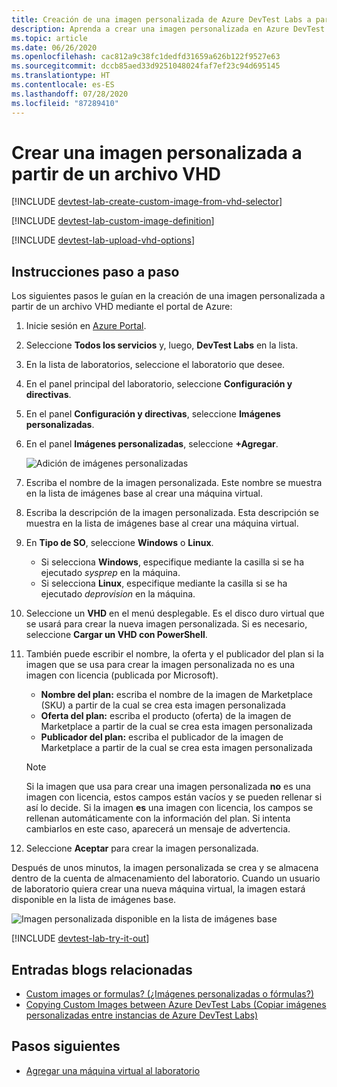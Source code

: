 ```yaml
---
title: Creación de una imagen personalizada de Azure DevTest Labs a partir de un archivo VHD | Microsoft Azure
description: Aprenda a crear una imagen personalizada en Azure DevTest Labs a partir de un archivo VHD mediante el portal de Azure.
ms.topic: article
ms.date: 06/26/2020
ms.openlocfilehash: cac812a9c38fc1dedfd31659a626b122f9527e63
ms.sourcegitcommit: dccb85aed33d9251048024faf7ef23c94d695145
ms.translationtype: HT
ms.contentlocale: es-ES
ms.lasthandoff: 07/28/2020
ms.locfileid: "87289410"
---
```

# <a name="create-a-custom-image-from-a-vhd-file"></a>Crear una imagen personalizada a partir de un archivo VHD

[!INCLUDE [devtest-lab-create-custom-image-from-vhd-selector](../../includes/devtest-lab-create-custom-image-from-vhd-selector.md)]

[!INCLUDE [devtest-lab-custom-image-definition](../../includes/devtest-lab-custom-image-definition.md)]

[!INCLUDE [devtest-lab-upload-vhd-options](../../includes/devtest-lab-upload-vhd-options.md)]

## <a name="step-by-step-instructions"></a>Instrucciones paso a paso

Los siguientes pasos le guían en la creación de una imagen personalizada a partir de un archivo VHD mediante el portal de Azure:

1. Inicie sesión en [Azure Portal](https://go.microsoft.com/fwlink/p/?LinkID=525040).

1. Seleccione **Todos los servicios** y, luego, **DevTest Labs** en la lista.

1. En la lista de laboratorios, seleccione el laboratorio que desee.  

1. En el panel principal del laboratorio, seleccione **Configuración y directivas**. 

1. En el panel **Configuración y directivas**, seleccione **Imágenes personalizadas**.

1. En el panel **Imágenes personalizadas**, seleccione **+Agregar**.

    ![Adición de imágenes personalizadas](./media/devtest-lab-create-template/add-custom-image.png)

1. Escriba el nombre de la imagen personalizada. Este nombre se muestra en la lista de imágenes base al crear una máquina virtual.

1. Escriba la descripción de la imagen personalizada. Esta descripción se muestra en la lista de imágenes base al crear una máquina virtual.

1. En **Tipo de SO**, seleccione **Windows** o **Linux**.

    - Si selecciona **Windows**, especifique mediante la casilla si se ha ejecutado *sysprep* en la máquina. 
    - Si selecciona **Linux**, especifique mediante la casilla si se ha ejecutado *deprovision* en la máquina. 

1. Seleccione un **VHD** en el menú desplegable. Es el disco duro virtual que se usará para crear la nueva imagen personalizada. Si es necesario, seleccione **Cargar un VHD con PowerShell**.

1. También puede escribir el nombre, la oferta y el publicador del plan si la imagen que se usa para crear la imagen personalizada no es una imagen con licencia (publicada por Microsoft).

   - **Nombre del plan:** escriba el nombre de la imagen de Marketplace (SKU) a partir de la cual se crea esta imagen personalizada 
   - **Oferta del plan:** escriba el producto (oferta) de la imagen de Marketplace a partir de la cual se crea esta imagen personalizada 
   - **Publicador del plan:** escriba el publicador de la imagen de Marketplace a partir de la cual se crea esta imagen personalizada

   > [!NOTE]
   > Si la imagen que usa para crear una imagen personalizada **no** es una imagen con licencia, estos campos están vacíos y se pueden rellenar si así lo decide. Si la imagen **es** una imagen con licencia, los campos se rellenan automáticamente con la información del plan. Si intenta cambiarlos en este caso, aparecerá un mensaje de advertencia.
   >
   >

1. Seleccione **Aceptar** para crear la imagen personalizada.

Después de unos minutos, la imagen personalizada se crea y se almacena dentro de la cuenta de almacenamiento del laboratorio. Cuando un usuario de laboratorio quiera crear una nueva máquina virtual, la imagen estará disponible en la lista de imágenes base.

![Imagen personalizada disponible en la lista de imágenes base](./media/devtest-lab-create-template/custom-image-available-as-base.png)


[!INCLUDE [devtest-lab-try-it-out](../../includes/devtest-lab-try-it-out.md)]

## <a name="related-blog-posts"></a>Entradas blogs relacionadas

- [Custom images or formulas? (¿Imágenes personalizadas o fórmulas?)](./devtest-lab-faq.md#blog-post)
- [Copying Custom Images between Azure DevTest Labs (Copiar imágenes personalizadas entre instancias de Azure DevTest Labs)](https://www.visualstudiogeeks.com/blog/DevOps/How-To-Move-CustomImages-VHD-Between-AzureDevTestLabs#copying-custom-images-between-azure-devtest-labs)

## <a name="next-steps"></a>Pasos siguientes

- [Agregar una máquina virtual al laboratorio](./devtest-lab-add-vm.md)
